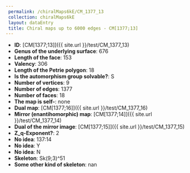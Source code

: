 ```yaml
--- 
 permalink: /chiralMaps6kE/CM_1377_13 
 collection: chiralMaps6kE
 layout: dataEntry
 title: Chiral maps up to 6000 edges - CM[1377;13]
---
```


- **ID**: [CM[1377;13]]({{ site.url }}/test/CM_1377_13)
- **Genus of the underlying surface**: 676
- **Length of the face**: 153
- **Valency**: 306
- **Length of the Petrie polygon**: 18
- **Is the automorphism group solvable?**: S
- **Number of vertices**: 9
- **Number of edges**: 1377
- **Number of faces**: 18
- **The map is self-**: none
- **Dual map**: [CM[1377;16]]({{ site.url }}/test/CM_1377_16)
- **Mirror (enantihomorphic) map**: [CM[1377;14]]({{ site.url }}/test/CM_1377_14)
- **Dual of the mirror image**: [CM[1377;15]]({{ site.url }}/test/CM_1377_15)
- **Z_q-Exponent?**: 2
- **No idea**:  137:14
- **No idea**: Y
- **No idea**: N
- **Skeleton**: Sk(9;3)^51
- **Some other kind of skeleton**: nan

